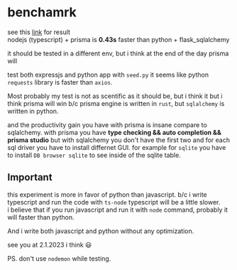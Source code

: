 # benchamrk

see this [link](https://imgur.com/a/m09cbp5) for result  
nodejs (typescript) + prisma is **0.43s** faster than python + flask_sqlalchemy  

it should be tested in a different env, but i think at the end of the day prisma will

test both expressjs and python app with `seed.py` it seems like python `requests` library is faster than `axios`.  

Most probably my test is not as scentific as it should be, but i think it but i think prisma will win b/c prisma engine is written in `rust`, but `sqlalchemy` is written in python.  

and the productivity gain you have with prisma is insane compare to sqlalchemy. with prisma you have **type checking && auto completion && prisma studio** but with sqlalchemy you don't have the first two and for each sql driver you have to install differnet GUI. for example for `sqlite` you have to install `DB browser sqlite` to see inside of the sqlite table.  

## Important

this experiment is more in favor of python than javascript. b/c i write typescript and run the code with `ts-node` typescript will be a little slower.  
i believe that if you run javascript and run it with `node` command, probably it will faster than python.  

And i write both javascript and python without any optimization.

see you at 2.1.2023 i think 😃

PS. don't use `nodemon` while testing.